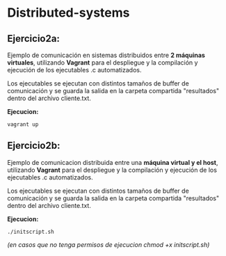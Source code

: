 # Distributed-systems

## Ejercicio2a:

Ejemplo de comunicación en sistemas distribuidos entre **2 máquinas virtuales**, utilizando **Vagrant** para el despliegue y la compilación y ejecución de los ejecutables .c automatizados.

Los ejecutables se ejecutan con distintos tamaños de buffer de comunicación y se guarda la salida en la carpeta compartida "resultados" dentro del archivo cliente.txt.

**Ejecucion:**
        
    vagrant up

## Ejercicio2b:

Ejemplo de comunicacion distribuida entre una **máquina virtual y el host**, utilizando **Vagrant** para el despliegue y la compilación y ejecución de los ejecutables  .c automatizados.

Los ejecutables se ejecutan con distintos tamaños de buffer de comunicación y se guarda la salida en la carpeta compartida "resultados" dentro del archivo cliente.txt.

**Ejecucion:**

    ./initscript.sh 
*(en casos que no tenga permisos de ejecucion chmod +x initscript.sh)*

